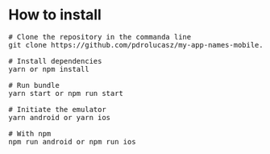 # How to install

<pre>
# Clone the repository in the commanda line
git clone https://github.com/pdrolucasz/my-app-names-mobile.git

# Install dependencies
yarn or npm install

# Run bundle
yarn start or npm run start

# Initiate the emulator
yarn android or yarn ios

# With npm
npm run android or npm run ios
</pre>
